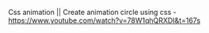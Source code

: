 Css animation || Create animation circle using css - https://www.youtube.com/watch?v=78W1qhQRXDI&t=167s